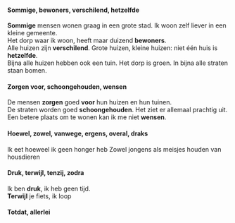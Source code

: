 #### Sommige, bewoners, verschilend, hetzelfde

__Sommige__ mensen wonen graag in een grote stad. Ik woon zelf liever in een kleine gemeente.  
Het dorp waar ik woon, heeft maar duizend __bewoners__.  
Alle huizen zijn __verschilend__. 
Grote huizen, kleine huizen: niet één huis is __hetzelfde__.  
Bijna alle huizen hebben ook een tuin. Het dorp is groen. 
In bijna alle straten staan bomen. 

#### Zorgen voor, schoongehouden, wensen
De mensen __zorgen__ goed __voor__ hun huizen en hun tuinen.  
De straten worden goed __schoongehouden__. 
Het ziet er allemaal prachtig uit. 
Een betere plaats om te wonen kan ik me niet __wensen__.  

#### Hoewel, zowel, vanwege, ergens, overal, draks
Ik eet hoeweel ik geen honger heb
Zowel jongens als meisjes houden van housdieren


#### Druk, terwijl, tenzij, zodra
Ik ben __druk__, ik heb geen tijd.  
__Terwijl__ je fiets, ik loop

#### Totdat, allerlei
